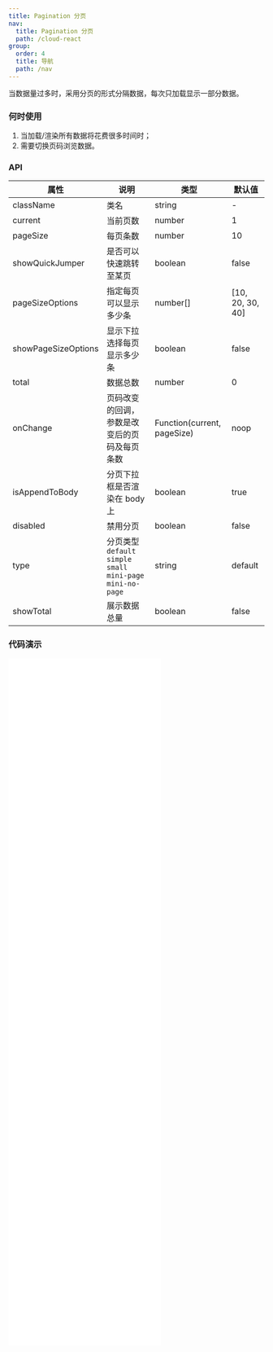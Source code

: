```yaml
---
title: Pagination 分页
nav:
  title: Pagination 分页
  path: /cloud-react
group:
  order: 4
  title: 导航
  path: /nav
---
```


当数据量过多时，采用分页的形式分隔数据，每次只加载显示一部分数据。

### 何时使用

1. 当加载/渲染所有数据将花费很多时间时；
2. 需要切换页码浏览数据。

### API

| 属性                | 说明                                         | 类型                        | 默认值           |
| ------------------- | -------------------------------------------- | --------------------------- | ---------------- |
| className           | 类名                                     | string                      | -                |
| current             | 当前页数                                     | number                      | 1                |
| pageSize            | 每页条数                                     | number                      | 10               |
| showQuickJumper     | 是否可以快速跳转至某页                       | boolean                     | false            |
| pageSizeOptions     | 指定每页可以显示多少条                       | number[]                    | [10, 20, 30, 40] |
| showPageSizeOptions | 显示下拉选择每页显示多少条                   | boolean                     | false            |
| total               | 数据总数                                     | number                      | 0                |
| onChange            | 页码改变的回调，参数是改变后的页码及每页条数 | Function(current, pageSize) | noop             |
| isAppendToBody      | 分页下拉框是否渲染在 body 上	          | boolean                      | true                |
| disabled      | 禁用分页	          | boolean                      | false                |
| type      | 分页类型 `default` `simple` `small` `mini-page` `mini-no-page`         | string                      | default                |
| showTotal      | 展示数据总量        | boolean                      | false                |

 ### 代码演示 

<embed src="@components/pagination/demos/basic-pagination.md" /> 

<embed src="@components/pagination/demos/change.md" /> 

<embed src="@components/pagination/demos/jump.md" />

<embed src="@components/pagination/demos/total.md" /> 

<embed src="@components/pagination/demos/disabled.md" /> 

<embed src="@components/pagination/demos/simple.md" /> 

<embed src="@components/pagination/demos/small.md" /> 

<embed src="@components/pagination/demos/mini-page.md" /> 

<embed src="@components/pagination/demos/mini-no-page.md" /> 
